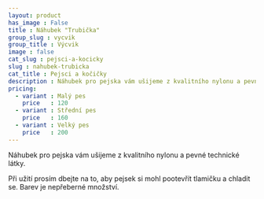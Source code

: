 ```yaml
---
layout: product
has_image : False
title : Náhubek "Trubička"
group_slug : vycvik
group_title : Výcvik
image : false
cat_slug : pejsci-a-kocicky
slug : nahubek-trubicka
cat_title : Pejsci a kočičky
description : Náhubek pro pejska vám ušijeme z kvalitního nylonu a pevné technické látky.
pricing:
  - variant : Malý pes
    price   : 120
  - variant : Střední pes
    price   : 160
  - variant : Velký pes
    price   : 200
---
```


Náhubek pro pejska vám ušijeme z kvalitního nylonu a pevné technické látky.

Při užití prosím dbejte na to, aby pejsek si mohl pootevřít tlamičku a chladit se. Barev je nepřeberné množství.

